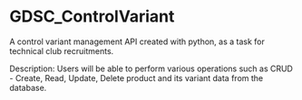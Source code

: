 # GDSC_ControlVariant

A control variant management API created with python, as a task for technical club recruitments.

Description:
Users will be able to perform various operations such as CRUD - Create, Read, Update, Delete product and its variant data from the database.
